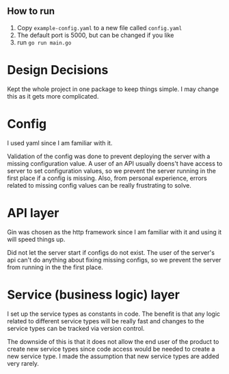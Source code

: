 ## How to run

1. Copy `example-config.yaml` to a new file called `config.yaml`
2. The default port is 5000, but can be changed if you like
3. run `go run main.go`


# Design Decisions

Kept the whole project in one package to keep things simple. I may change this as it gets more complicated.

# Config

I used yaml since I am familiar with it.

Validation of the config was done to prevent deploying the server with a missing configuration value. A user of an API usually doens't have access to server to set configuration values, so we prevent the server running in the first place if a config is missing. Also, from personal experience, errors related to missing config values can be really frustrating to solve.

# API layer

Gin was chosen as the http framework since I am familiar with it and using it will speed things up.

Did not let the server start if configs do not exist. The user of the server's api can't do anything about fixing missing configs, so we prevent the server from running in the the first place.

# Service (business logic) layer

I set up the service types as constants in code. The benefit is that any logic related to different service types will be really fast and changes to the service types can be tracked via version control.

The downside of this is that it does not allow the end user of the product to create new service types since code access would be needed to create a new service type. I made the assumption that new service types are added very rarely.